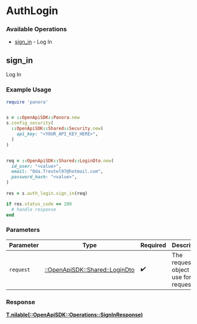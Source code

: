 # AuthLogin


### Available Operations

* [sign_in](#sign_in) - Log In

## sign_in

Log In

### Example Usage

```ruby
require 'panora'


s = ::OpenApiSDK::Panora.new
s.config_security(
  ::OpenApiSDK::Shared::Security.new(
    api_key: "<YOUR_API_KEY_HERE>",
  )
)


req = ::OpenApiSDK::Shared::LoginDto.new(
  id_user: "<value>",
  email: "Oda.Treutel97@hotmail.com",
  password_hash: "<value>",
)
    
res = s.auth_login.sign_in(req)

if res.status_code == 200
  # handle response
end

```

### Parameters

| Parameter                                                         | Type                                                              | Required                                                          | Description                                                       |
| ----------------------------------------------------------------- | ----------------------------------------------------------------- | ----------------------------------------------------------------- | ----------------------------------------------------------------- |
| `request`                                                         | [::OpenApiSDK::Shared::LoginDto](../../models/shared/logindto.md) | :heavy_check_mark:                                                | The request object to use for the request.                        |


### Response

**[T.nilable(::OpenApiSDK::Operations::SignInResponse)](../../models/operations/signinresponse.md)**

